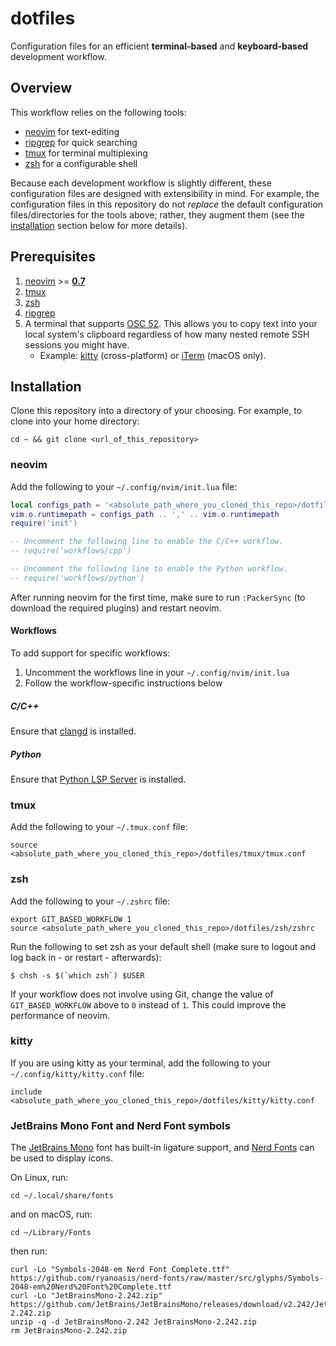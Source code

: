 # dotfiles

Configuration files for an efficient **terminal-based** and **keyboard-based**
development workflow.

## Overview

This workflow relies on the following tools:
* [neovim](https://github.com/neovim/neovim) for text-editing
* [ripgrep](https://github.com/BurntSushi/ripgrep) for quick searching
* [tmux](https://github.com/tmux/tmux) for terminal multiplexing
* [zsh](https://github.com/zsh-users/zsh) for a configurable shell

Because each development workflow is slightly different, these configuration
files are designed with extensibility in mind. For example, the configuration
files in this repository do not _replace_ the default configuration
files/directories for the tools above; rather, they augment them (see the
[installation](#installation) section below for more details).

## Prerequisites
1. [neovim](https://github.com/neovim/neovim) >=
   [**0.7**](https://github.com/neovim/neovim/releases/tag/v0.7.0)
1. [tmux](https://github.com/tmux/tmux)
1. [zsh](https://github.com/zsh-users/zsh)
1. [ripgrep](https://github.com/BurntSushi/ripgrep)
1. A terminal that supports
   [OSC 52](https://www.reddit.com/r/vim/comments/k1ydpn/a_guide_on_how_to_copy_text_from_anywhere/).
   This allows you to copy text into your local system's clipboard regardless
   of how many nested remote SSH sessions you might have.
   * Example: [kitty](https://github.com/kovidgoyal/kitty) (cross-platform) or
     [iTerm](https://github.com/gnachman/iTerm2) (macOS only).

## Installation

Clone this repository into a directory of your choosing. For example, to clone
into your home directory:

```shell
cd ~ && git clone <url_of_this_repository>
```

### neovim

Add the following to your `~/.config/nvim/init.lua` file:

```lua
local configs_path = '<absolute_path_where_you_cloned_this_repo>/dotfiles/neovim'
vim.o.runtimepath = configs_path .. ',' .. vim.o.runtimepath
require('init')

-- Uncomment the following line to enable the C/C++ workflow.
-- require('workflows/cpp')

-- Uncomment the following line to enable the Python workflow.
-- require('workflows/python')
```

After running neovim for the first time, make sure to run `:PackerSync` (to
download the required plugins) and restart neovim.

#### Workflows

To add support for specific workflows:

1. Uncomment the workflows line in your `~/.config/nvim/init.lua`
1. Follow the workflow-specific instructions below


##### C/C++

Ensure that [clangd](https://github.com/clangd/clangd) is installed.

##### Python

Ensure that [Python LSP
Server](https://github.com/python-lsp/python-lsp-server) is installed.

### tmux

Add the following to your `~/.tmux.conf` file:

```shell
source <absolute_path_where_you_cloned_this_repo>/dotfiles/tmux/tmux.conf
```

### zsh

Add the following to your `~/.zshrc` file:

```shell
export GIT_BASED_WORKFLOW 1
source <absolute_path_where_you_cloned_this_repo>/dotfiles/zsh/zshrc
```

Run the following to set zsh as your default shell (make sure to logout and log
back in - or restart - afterwards):

```shell
$ chsh -s $(`which zsh`) $USER
```

If your workflow does not involve using Git, change the value of
`GIT_BASED_WORKFLOW` above to `0` instead of `1`. This could improve the
performance of neovim.

### kitty

If you are using kitty as your terminal, add the following to your
`~/.config/kitty/kitty.conf` file:

```shell
include <absolute_path_where_you_cloned_this_repo>/dotfiles/kitty/kitty.conf
```

### JetBrains Mono Font and Nerd Font symbols

The [JetBrains Mono](https://www.jetbrains.com/lp/mono/) font has built-in
ligature support, and [Nerd Fonts](https://www.nerdfonts.com/) can be used to
display icons.

On Linux, run:

```shell
cd ~/.local/share/fonts
```

and on macOS, run:

```shell
cd ~/Library/Fonts
```

then run:

```shell
curl -Lo "Symbols-2048-em Nerd Font Complete.ttf" https://github.com/ryanoasis/nerd-fonts/raw/master/src/glyphs/Symbols-2048-em%20Nerd%20Font%20Complete.ttf
curl -Lo "JetBrainsMono-2.242.zip" https://github.com/JetBrains/JetBrainsMono/releases/download/v2.242/JetBrainsMono-2.242.zip
unzip -q -d JetBrainsMono-2.242 JetBrainsMono-2.242.zip
rm JetBrainsMono-2.242.zip
```
